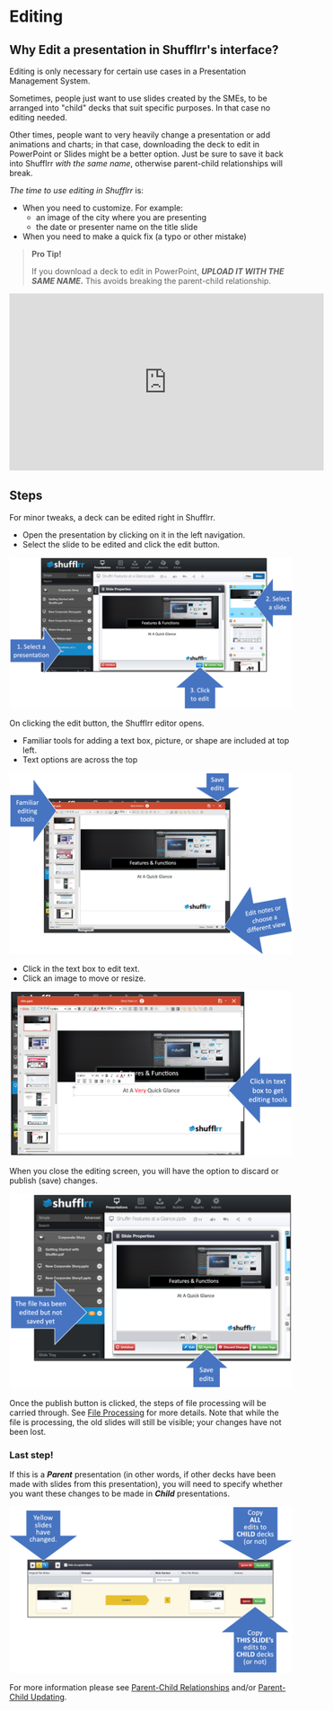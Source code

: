 # Editing

## Why Edit a presentation in Shufflrr's interface? 

Editing is only necessary for certain use cases in a Presentation Management System. 

Sometimes, people just want to use slides created by the SMEs, to be arranged into "child" decks that suit specific purposes. In that case no editing needed. 

Other times, people want to very heavily change a presentation or add animations and charts; in that case, downloading the deck to edit in PowerPoint or Slides might be a better option. Just be sure to save it back into Shufflrr *with the same name*, otherwise parent-child relationships will break. 

*The time to use editing in Shufflrr* is: 
* When you need to customize. For example: 
	* an image of the city where you are presenting
	* the date or presenter name on the title slide
* When you need to make a quick fix (a typo or other mistake)

>**Pro Tip!**
> 
>If you download a deck to edit in PowerPoint, ***UPLOAD IT WITH THE SAME NAME.*** This avoids breaking the parent-child relationship. 

<div class="player">
<iframe width="560" height="315" src="https://www.youtube-nocookie.com/embed/m6E9H8q3W1I" title="YouTube video player" frameborder="0" allow="accelerometer; autoplay; clipboard-write; encrypted-media; gyroscope; picture-in-picture" allowfullscreen></iframe>
</div>

## Steps

For minor tweaks, a deck can be edited right in Shufflrr. 
* Open the presentation by clicking on it in the left navigation. 
* Select the slide to be edited and click the edit button.

![Edit button in Shufflrr](img/presentations-edit.png)

On clicking the edit button, the Shufflrr editor opens. 
* Familiar tools for adding a text box, picture, or shape are included at top left.
* Text options are across the top

![Editing screen in Shufflrr](img/presentations-edit-basic.png) 

* Click in the text box to edit text. 
* Click an image to move or resize.

![Editing text in Shufflrr](img/presentations-edit-text.png)

When you close the editing screen, you will have the option to discard or publish (save) changes. 

![Accepting or rejecting edits, part 1](img/presentations-edit-finish.png)

Once the publish button is clicked, the steps of file processing will be carried through. See [File Processing](presentations-uploading.md#uploadProcessing) for more details. Note that while the file is processing, the old slides will still be visible; your changes have not been lost. 

### Last step! 

If this is a ***Parent*** presentation (in other words, if other decks have been made with slides from this presentation), you will need to specify whether you want these changes to be made in ***Child*** presentations. 

![Propagating edits or not](img/presentations-edit-propagate.png)

For more information please see [Parent-Child Relationships](presentations-slide-inheritance.md) and/or [Parent-Child Updating](presentations-version-control.md).
